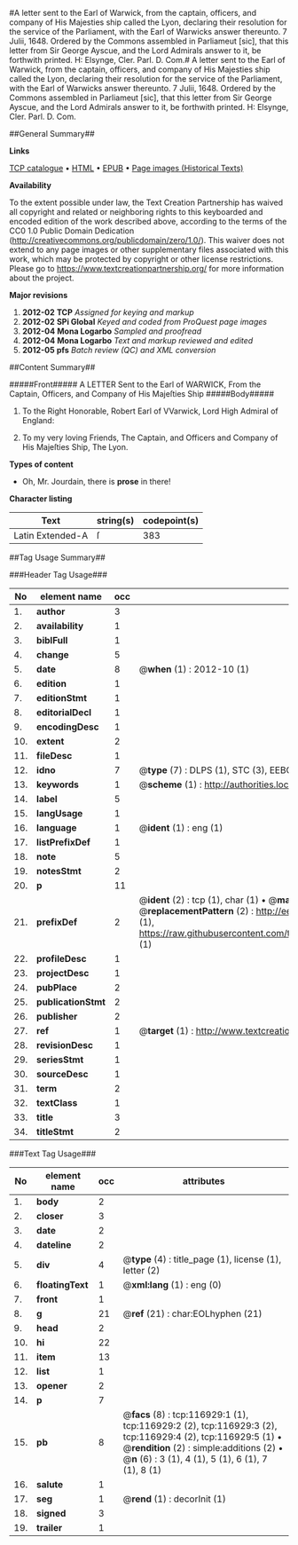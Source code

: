 #A letter sent to the Earl of Warwick, from the captain, officers, and company of His Majesties ship called the Lyon, declaring their resolution for the service of the Parliament, with the Earl of Warwicks answer thereunto. 7 Julii, 1648. Ordered by the Commons assembled in Parliameut [sic], that this letter from Sir George Ayscue, and the Lord Admirals answer to it, be forthwith printed. H: Elsynge, Cler. Parl. D. Com.#
A letter sent to the Earl of Warwick, from the captain, officers, and company of His Majesties ship called the Lyon, declaring their resolution for the service of the Parliament, with the Earl of Warwicks answer thereunto. 7 Julii, 1648. Ordered by the Commons assembled in Parliameut [sic], that this letter from Sir George Ayscue, and the Lord Admirals answer to it, be forthwith printed. H: Elsynge, Cler. Parl. D. Com.

##General Summary##

**Links**

[TCP catalogue](http://www.ota.ox.ac.uk/tcp/)  • 
[HTML](http://tei.it.ox.ac.uk/tcp/Texts-HTML/free/A75/A75841.html)  • 
[EPUB](http://tei.it.ox.ac.uk/tcp/Texts-EPUB/free/A75/A75841.epub) • 
[Page images (Historical Texts)](https://historicaltexts.jisc.ac.uk/eebo-99864697e)

**Availability**

To the extent possible under law, the Text Creation Partnership has waived all copyright and related or neighboring rights to this keyboarded and encoded edition of the work described above, according to the terms of the CC0 1.0 Public Domain Dedication (http://creativecommons.org/publicdomain/zero/1.0/). This waiver does not extend to any page images or other supplementary files associated with this work, which may be protected by copyright or other license restrictions. Please go to https://www.textcreationpartnership.org/ for more information about the project.

**Major revisions**

1. __2012-02__ __TCP__ *Assigned for keying and markup*
1. __2012-02__ __SPi Global__ *Keyed and coded from ProQuest page images*
1. __2012-04__ __Mona Logarbo__ *Sampled and proofread*
1. __2012-04__ __Mona Logarbo__ *Text and markup reviewed and edited*
1. __2012-05__ __pfs__ *Batch review (QC) and XML conversion*

##Content Summary##

#####Front#####
A LETTER Sent to the Earl of WARWICK, From the Captain, Officers, and Company of His Majeſties Ship 
#####Body#####

1. To the Right Honorable, Robert Earl of VVarwick, Lord High Admiral of England:

1. To my very loving Friends, The Captain, and Officers and Company of His Majeſties Ship, The Lyon.

**Types of content**

  * Oh, Mr. Jourdain, there is **prose** in there!

**Character listing**


|Text|string(s)|codepoint(s)|
|---|---|---|
|Latin Extended-A|ſ|383|

##Tag Usage Summary##

###Header Tag Usage###

|No|element name|occ|attributes|
|---|---|---|---|
|1.|__author__|3||
|2.|__availability__|1||
|3.|__biblFull__|1||
|4.|__change__|5||
|5.|__date__|8| @__when__ (1) : 2012-10 (1)|
|6.|__edition__|1||
|7.|__editionStmt__|1||
|8.|__editorialDecl__|1||
|9.|__encodingDesc__|1||
|10.|__extent__|2||
|11.|__fileDesc__|1||
|12.|__idno__|7| @__type__ (7) : DLPS (1), STC (3), EEBO-CITATION (1), PROQUEST (1), VID (1)|
|13.|__keywords__|1| @__scheme__ (1) : http://authorities.loc.gov/ (1)|
|14.|__label__|5||
|15.|__langUsage__|1||
|16.|__language__|1| @__ident__ (1) : eng (1)|
|17.|__listPrefixDef__|1||
|18.|__note__|5||
|19.|__notesStmt__|2||
|20.|__p__|11||
|21.|__prefixDef__|2| @__ident__ (2) : tcp (1), char (1)  •  @__matchPattern__ (2) : ([0-9\-]+):([0-9IVX]+) (1), (.+) (1)  •  @__replacementPattern__ (2) : http://eebo.chadwyck.com/downloadtiff?vid=$1&page=$2 (1), https://raw.githubusercontent.com/textcreationpartnership/Texts/master/tcpchars.xml#$1 (1)|
|22.|__profileDesc__|1||
|23.|__projectDesc__|1||
|24.|__pubPlace__|2||
|25.|__publicationStmt__|2||
|26.|__publisher__|2||
|27.|__ref__|1| @__target__ (1) : http://www.textcreationpartnership.org/docs/. (1)|
|28.|__revisionDesc__|1||
|29.|__seriesStmt__|1||
|30.|__sourceDesc__|1||
|31.|__term__|2||
|32.|__textClass__|1||
|33.|__title__|3||
|34.|__titleStmt__|2||


###Text Tag Usage###

|No|element name|occ|attributes|
|---|---|---|---|
|1.|__body__|2||
|2.|__closer__|3||
|3.|__date__|2||
|4.|__dateline__|2||
|5.|__div__|4| @__type__ (4) : title_page (1), license (1), letter (2)|
|6.|__floatingText__|1| @__xml:lang__ (1) : eng (0)|
|7.|__front__|1||
|8.|__g__|21| @__ref__ (21) : char:EOLhyphen (21)|
|9.|__head__|2||
|10.|__hi__|22||
|11.|__item__|13||
|12.|__list__|1||
|13.|__opener__|2||
|14.|__p__|7||
|15.|__pb__|8| @__facs__ (8) : tcp:116929:1 (1), tcp:116929:2 (2), tcp:116929:3 (2), tcp:116929:4 (2), tcp:116929:5 (1)  •  @__rendition__ (2) : simple:additions (2)  •  @__n__ (6) : 3 (1), 4 (1), 5 (1), 6 (1), 7 (1), 8 (1)|
|16.|__salute__|1||
|17.|__seg__|1| @__rend__ (1) : decorInit (1)|
|18.|__signed__|3||
|19.|__trailer__|1||
